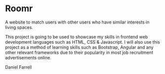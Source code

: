 # Roomr
A website to match users with other users who have similar interests in living spaces.

This project is going to be used to showcase my skills in frontend web development languages such as HTML, CSS & Javascript. I will also use this project as a method of learning skills such as Bootstrap, Angular and any other relevant frameworks due to their popularity in most job recruitment advertisements online.

Daniel Farrell
